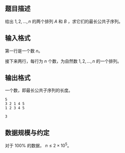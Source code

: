 ## 题目描述

给出 $1,2,\dots,n$ 的两个排列 $A$ 和 $B$ ，求它们的最长公共子序列。

## 输入格式

第一行是一个数 $n$。

接下来两行，每行为 $n$ 个数，为自然数 $1,2,\dots,n$ 的一个排列。

## 输出格式

一个数，即最长公共子序列的长度。

```input1
5 
3 2 1 4 5
1 2 3 4 5

```

```output1
3
```

## 数据规模与约定

对于 $100\%$ 的数据， $n \le 2\times 10^5$。

